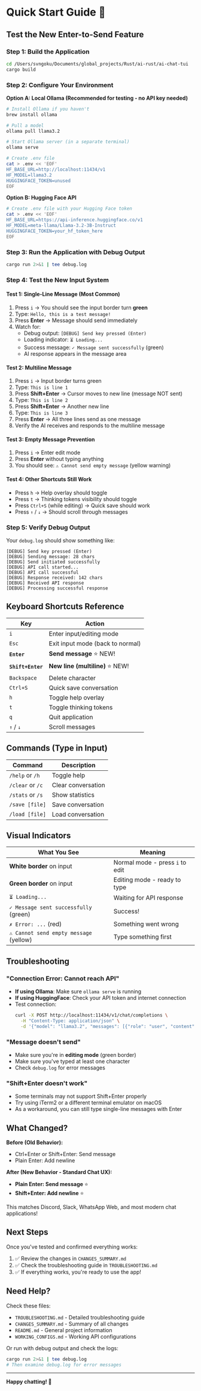 # Quick Start Guide 🚀

## Test the New Enter-to-Send Feature

### Step 1: Build the Application
```bash
cd /Users/svngoku/Documents/global_projects/Rust/ai-rust/ai-chat-tui
cargo build
```

### Step 2: Configure Your Environment

**Option A: Local Ollama (Recommended for testing - no API key needed)**
```bash
# Install Ollama if you haven't
brew install ollama

# Pull a model
ollama pull llama3.2

# Start Ollama server (in a separate terminal)
ollama serve

# Create .env file
cat > .env << 'EOF'
HF_BASE_URL=http://localhost:11434/v1
HF_MODEL=llama3.2
HUGGINGFACE_TOKEN=unused
EOF
```

**Option B: Hugging Face API**
```bash
# Create .env file with your Hugging Face token
cat > .env << 'EOF'
HF_BASE_URL=https://api-inference.huggingface.co/v1
HF_MODEL=meta-llama/Llama-3.2-3B-Instruct
HUGGINGFACE_TOKEN=your_hf_token_here
EOF
```

### Step 3: Run the Application with Debug Output
```bash
cargo run 2>&1 | tee debug.log
```

### Step 4: Test the New Input System

#### Test 1: Single-Line Message (Most Common)
1. Press `i` → You should see the input border turn **green**
2. Type: `Hello, this is a test message!`
3. Press **Enter** → Message should send immediately
4. Watch for:
   - Debug output: `[DEBUG] Send key pressed (Enter)`
   - Loading indicator: `⏳ Loading...`
   - Success message: `✓ Message sent successfully` (green)
   - AI response appears in the message area

#### Test 2: Multiline Message
1. Press `i` → Input border turns green
2. Type: `This is line 1`
3. Press **Shift+Enter** → Cursor moves to new line (message NOT sent)
4. Type: `This is line 2`
5. Press **Shift+Enter** → Another new line
6. Type: `This is line 3`
7. Press **Enter** → All three lines send as one message
8. Verify the AI receives and responds to the multiline message

#### Test 3: Empty Message Prevention
1. Press `i` → Enter edit mode
2. Press **Enter** without typing anything
3. You should see: `⚠ Cannot send empty message` (yellow warning)

#### Test 4: Other Shortcuts Still Work
- Press `h` → Help overlay should toggle
- Press `t` → Thinking tokens visibility should toggle
- Press `Ctrl+S` (while editing) → Quick save should work
- Press `↑` / `↓` → Should scroll through messages

### Step 5: Verify Debug Output

Your `debug.log` should show something like:

```
[DEBUG] Send key pressed (Enter)
[DEBUG] Sending message: 28 chars
[DEBUG] Send initiated successfully
[DEBUG] API call started...
[DEBUG] API call successful
[DEBUG] Response received: 142 chars
[DEBUG] Received API response
[DEBUG] Processing successful response
```

## Keyboard Shortcuts Reference

| Key | Action |
|-----|--------|
| `i` | Enter input/editing mode |
| `Esc` | Exit input mode (back to normal) |
| **`Enter`** | **Send message** ⭐ NEW! |
| **`Shift+Enter`** | **New line (multiline)** ⭐ NEW! |
| `Backspace` | Delete character |
| `Ctrl+S` | Quick save conversation |
| `h` | Toggle help overlay |
| `t` | Toggle thinking tokens |
| `q` | Quit application |
| `↑` / `↓` | Scroll messages |

## Commands (Type in Input)

| Command | Description |
|---------|-------------|
| `/help` or `/h` | Toggle help |
| `/clear` or `/c` | Clear conversation |
| `/stats` or `/s` | Show statistics |
| `/save [file]` | Save conversation |
| `/load [file]` | Load conversation |

## Visual Indicators

| What You See | Meaning |
|--------------|---------|
| **White border** on input | Normal mode - press `i` to edit |
| **Green border** on input | Editing mode - ready to type |
| `⏳ Loading...` | Waiting for API response |
| `✓ Message sent successfully` (green) | Success! |
| `✗ Error: ...` (red) | Something went wrong |
| `⚠ Cannot send empty message` (yellow) | Type something first |

## Troubleshooting

### "Connection Error: Cannot reach API"
- **If using Ollama**: Make sure `ollama serve` is running
- **If using HuggingFace**: Check your API token and internet connection
- Test connection:
  ```bash
  curl -X POST http://localhost:11434/v1/chat/completions \
    -H "Content-Type: application/json" \
    -d '{"model": "llama3.2", "messages": [{"role": "user", "content": "hi"}]}'
  ```

### "Message doesn't send"
- Make sure you're in **editing mode** (green border)
- Make sure you've typed at least one character
- Check `debug.log` for error messages

### "Shift+Enter doesn't work"
- Some terminals may not support Shift+Enter properly
- Try using iTerm2 or a different terminal emulator on macOS
- As a workaround, you can still type single-line messages with Enter

## What Changed?

**Before (Old Behavior):**
- Ctrl+Enter or Shift+Enter: Send message
- Plain Enter: Add newline

**After (New Behavior - Standard Chat UX):**
- **Plain Enter: Send message** ⭐
- **Shift+Enter: Add newline** ⭐

This matches Discord, Slack, WhatsApp Web, and most modern chat applications!

## Next Steps

Once you've tested and confirmed everything works:

1. ✅ Review the changes in `CHANGES_SUMMARY.md`
2. ✅ Check the troubleshooting guide in `TROUBLESHOOTING.md`
3. ✅ If everything works, you're ready to use the app!

## Need Help?

Check these files:
- `TROUBLESHOOTING.md` - Detailed troubleshooting guide
- `CHANGES_SUMMARY.md` - Summary of all changes
- `README.md` - General project information
- `WORKING_CONFIGS.md` - Working API configurations

Or run with debug output and check the logs:
```bash
cargo run 2>&1 | tee debug.log
# Then examine debug.log for error messages
```

---

**Happy chatting! 🎉**
